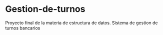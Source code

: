 # Gestion-de-turnos
Proyecto final de la materia de estructura de datos. Sistema de gestion de turnos bancarios
